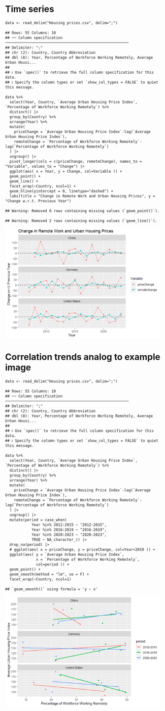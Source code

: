 # Time series

    data <- read_delim("Housing prices.csv", delim=";")

    ## Rows: 55 Columns: 10
    ## ── Column specification ────────────────────────────────────────────────────────
    ## Delimiter: ";"
    ## chr (2): Country, Country Abbreviation
    ## dbl (8): Year, Percentage of Workforce Working Remotely, Average Urban Housi...
    ## 
    ## ℹ Use `spec()` to retrieve the full column specification for this data.
    ## ℹ Specify the column types or set `show_col_types = FALSE` to quiet this message.

    data %>% 
      select(Year, Country, `Average Urban Housing Price Index`, `Percentage of Workforce Working Remotely`) %>%
      distinct() |> 
      group_by(Country) %>%
      arrange(Year) %>%
      mutate(
        priceChange = `Average Urban Housing Price Index`-lag(`Average Urban Housing Price Index`),
        remoteChange = `Percentage of Workforce Working Remotely`-lag(`Percentage of Workforce Working Remotely`)
      ) |> 
      ungroup() |> 
      pivot_longer(cols = c(priceChange, remoteChange), names_to = "Variable", values_to = "Change") |>
      ggplot(aes( x = Year, y = Change, col=Variable )) +
      geom_point() +
      geom_line() +
      facet_wrap(~Country, ncol=1) +
      geom_hline(yintercept = 0, linetype="dashed") +
      labs(title = "Change in Remote Work and Urban Housing Prices", y = "Change w.r.t. Previous Year") 

    ## Warning: Removed 6 rows containing missing values (`geom_point()`).

    ## Warning: Removed 2 rows containing missing values (`geom_line()`).

![](martin_files/figure-markdown_strict/time.series-1.png)

# Correlation trends analog to example image

    data <- read_delim("Housing prices.csv", delim=";")

    ## Rows: 55 Columns: 10
    ## ── Column specification ────────────────────────────────────────────────────────
    ## Delimiter: ";"
    ## chr (2): Country, Country Abbreviation
    ## dbl (8): Year, Percentage of Workforce Working Remotely, Average Urban Housi...
    ## 
    ## ℹ Use `spec()` to retrieve the full column specification for this data.
    ## ℹ Specify the column types or set `show_col_types = FALSE` to quiet this message.

    data %>% 
      select(Year, Country, `Average Urban Housing Price Index`, `Percentage of Workforce Working Remotely`) %>%
      distinct() |> 
      group_by(Country) %>%
      arrange(Year) %>%
      mutate(
        priceChange = `Average Urban Housing Price Index`-lag(`Average Urban Housing Price Index`),
        remoteChange = `Percentage of Workforce Working Remotely`-lag(`Percentage of Workforce Working Remotely`)
      ) |> 
      ungroup() |> 
      mutate(period = case_when(
                Year %in% 2012:2015 ~ "2012-2015",
                Year %in% 2016:2019 ~ "2016-2019",
                Year %in% 2020:2023 ~ "2020-2023",
                TRUE ~ NA_character_)) |> 
      drop_na(period) |>
      # ggplot(aes( x = priceChange, y = priceChange, col=Year<2019 )) +
      ggplot(aes( y = `Average Urban Housing Price Index`, 
                  x = `Percentage of Workforce Working Remotely`, 
                  col=period )) +
      geom_point() +
      geom_smooth(method = "lm", se = F) +
      facet_wrap(~Country, ncol=1)

    ## `geom_smooth()` using formula = 'y ~ x'

![](martin_files/figure-markdown_strict/change.correlation-1.png)
